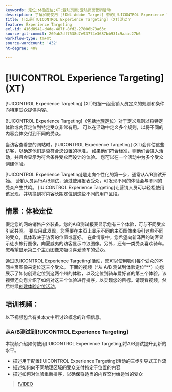 ```yaml
---
keywords: 定位;体验定位;XT;登陆页面;登陆页面营销活动
description: 了解如何使用 [!DNL Adobe Target] 中的[!UICONTROL Experience Targeting] (XT)活动，根据营销人员定义的一组规则和标准将内容交付给特定受众。
title: 什么是[!UICONTROL Experience Targeting] (XT)活动？
feature: Experience Targeting
exl-id: 416d8941-d4de-487f-8fd2-27806b73a63c
source-git-commit: 269ab2df7538d7e93774e3687bb931c9aaac27b6
workflow-type: tm+mt
source-wordcount: '432'
ht-degree: 40%

---
```


# [!UICONTROL Experience Targeting] (XT)

[!UICONTROL Experience Targeting] (XT)根据一组营销人员定义的规则和条件向特定受众提供内容。

[!UICONTROL Experience Targeting]（包括[地理定位](/help/main/c-target/c-audiences/c-target-rules/geo.md)）对于定义规则以将特定体验或内容定位到特定受众非常有用。 可以在活动中定义多个规则，以将不同的内容变体交付到不同的受众。

当访客查看您的网站时，[!UICONTROL Experience Targeting] (XT)会评估这些访客，以确定他们是否符合您设置的标准。 如果他们符合标准，则他们会进入活动，并且会显示为符合条件受众而设计的体验。 您可以在一个活动中为多个受众创建体验。

[!UICONTROL Experience Targeting]是走向个性化的第一步，通常从A/B测试开始。 营销人员运行A/B测试，通过使用报表受众，可发现不同的体验会与不同的受众产生共鸣。 [!UICONTROL Experience Targeting]让营销人员可以轻松使用该发现，并切换到将内容长期定位到这些不同的用户区段。

## 情景：体验定位

假定您的网站销售户外装备。您的A/B测试报表显示您有三个体验，可与不同受众引起共鸣。 要应用此发现，您需要在主页上显示不同的主页图像来吸引这些不同的受众，具体取决于访客的位置或喜好。 在此情景中，您希望向新泽西的访客显示徒步旅行图像，向夏威夷的访客显示冲浪图像。另外，还有一类受众喜欢骑车。您希望显示第三个主页图像来吸引喜爱骑车的受众。

通过[!UICONTROL Experience Targeting]活动，您可以使用吸引每个受众的不同主页图像来定位这三个受众。 下面的视频（“从 A/B 测试到体验定位”**）向您展示了如何创建定位到这两个州的体验，以及定位到骑车爱好者的第三个体验。该视频还向您介绍了如何对这三个体验进行排序，以实现您的目标。请观看视频，然后继续[创建体验定位活动](/help/main/c-activities/t-experience-target/t-xt-create/xt-create.md)。

## 培训视频：

以下视频包含有关本文中所讨论概念的详细信息。

### 从A/B测试到[!UICONTROL Experience Targeting]

本视频介绍如何使用[!UICONTROL Experience Targeting]将A/B测试提升到新的水平。

* 描述用于配置[!UICONTROL Experience Targeting]活动的三步引导式工作流
* 描述如何向不同地理区域的受众交付特定于位置的内容
* 描述如何对体验重新排序，以确保将适当的内容交付给适当的受众

>[!VIDEO](https://video.tv.adobe.com/v/22418/)
